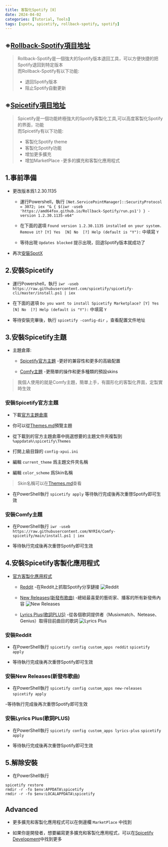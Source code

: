 ```yaml
---
title: 客製化Spotify [Ⅱ]
date: 2024-04-02
categories: [Tutorial, Tools]
tags: [spotx, spicetify, rollback-spotify, spotify]
---
```


## ※[Rollback-Spotify項目地址](https://github.com/amd64fox/Rollback-Spotify)

>Rollback-Spotify是一個強大的Spotify版本退回工具，可以方便快捷的把Spotify退回到特定版本  
>而Rollback-Spotify有以下功能:
>
>- 退回Spotify版本
>- 阻止Spotify自動更新

## ※[Spicetify項目地址](https://github.com/spicetify/spicetify-cli)

>Spicetify是一個功能終極強大的Spotify客製化工具,可以高度客製化Spotify的界面，功能  
>而Spicetify有以下功能:
>
>- 客製化Spotify theme
>- 客製化Spotify功能
>- 增加更多擴充
>- 增加MarketPlace -更多的擴充和客製化應用程式

## 1.事前準備

- 更改版本爲1.2.30.1135

  - 運行Powershell，執行 `[Net.ServicePointManager]::SecurityProtocol = 3072; iex "& { $(iwr -useb 'https://amd64fox.github.io/Rollback-Spotify/run.ps1') } -version 1.2.30.1135-x64"`

  - 在下面的選項 `Found version 1.2.30.1135 installed on your system. Remove it?
[Y] Yes  [N] No  [?] Help (default is "Y"):` 中填寫 `Y`

  - 等待出現 `Updates blocked` 提示出現，回退Spotify版本就成功了

- 再次[安裝SpotX](https://blog.gholts.top/posts/Customize-Spotify/)

## 2.安裝Spicetify

- 運行Powershell，執行 `iwr -useb https://raw.githubusercontent.com/spicetify/spicetify-cli/master/install.ps1 | iex`

- 在下面的選項 `Do you want to install Spicetify Marketplace?
[Y] Yes  [N] No  [?] Help (default is "Y"):` 中填寫 `Y`

- 等待安裝完畢後，執行 `spicetify -config-dir` ，查看配置文件地址

## 3.安裝Spicetify主題

- 主題倉庫:

  - [Spicetify官方主題](https://github.com/spicetify/spicetify-themes) -更好的兼容性和更多的高級配置

  - [Comfy主題](https://github.com/Comfy-Themes/Spicetify) -更簡單的操作和更多種類的預設skins

>我個人使用的就是Comfy主題，簡單上手，有圖形化的客製化界面，定製實時生效

### 安裝Spicetify官方主題

- 下載[官方主題倉庫](https://github.com/spicetify/spicetify-themes/archive/refs/heads/master.zip)

- 你可以從[Themes.md](https://github.com/spicetify/spicetify-themes/blob/master/THEMES.md)預覽主題

- 從下載到的官方主題倉庫中挑選想要的主題文件夾複製到 `%appdata%\spicetify\Themes`

- 打開上級目錄的 `config-xpui.ini`

- 編輯 `current_theme` 爲主題文件夾名稱

- 編輯 `color_scheme` 爲Skin名稱

>Skin名稱可以在[Themes.md](https://github.com/spicetify/spicetify-themes/blob/master/THEMES.md)查看

- 在PowerShell執行 `spicetify apply` 等待執行完成後再次重啓Spotify即可生效

### 安裝Comfy主題

- 在PowerShell執行 `iwr -useb https://raw.githubusercontent.com/NYRI4/Comfy-spicetify/main/install.ps1 | iex`

- 等待執行完成後再次重啓Spotify即可生效

## 4.安裝Spicetify客製化應用程式

- [官方客製化應用程式](https://spicetify.app/docs/advanced-usage/custom-apps)

  - [Reddit](https://spicetify.app/docs/advanced-usage/custom-apps#reddit) -在Reddit上抓取Spotify分享鏈接
  ![Reddit](https://image.gholts.top/file/5f529797b5fec74ab3ef6.png)

  - [New Releases(新發布歌曲)](https://spicetify.app/docs/advanced-usage/custom-apps#new-releases) -總結最喜愛的藝術家、播客的所有新發佈內容
  ![New Releases](https://image.gholts.top/file/7e8c12d91714d12454576.png)

  - [Lyrics Plus(歌詞PLUS)](https://spicetify.app/docs/advanced-usage/custom-apps#lyrics-plus) -從各個歌詞提供者（Musixmatch、Netease、Genius）取得目前曲目的歌詞
  ![Lyrics Plus](https://image.gholts.top/file/4df6263fb7bad14949734.png)

### 安裝Reddit

- 在PowerShell執行 `spicetify config custom_apps reddit` `spicetify apply`

- 等待執行完成後再次重啓Spotify即可生效

### 安裝New Releases(新發布歌曲)

- 在PowerShell執行 `spicetify config custom_apps new-releases` `spicetify apply`

-等待執行完成後再次重啓Spotify即可生效

### 安裝Lyrics Plus(歌詞PLUS)

- 在PowerShell執行 `spicetify config custom_apps lyrics-plus` `spicetify apply`

- 等待執行完成後再次重啓Spotify即可生效

## 5.解除安裝

- 在PowerShell執行

```
spicetify restore
rmdir -r -fo $env:APPDATA\spicetify
rmdir -r -fo $env:LOCALAPPDATA\spicetify
```

## Advanced

- 更多擴充和客製化應用程式可以在側邊欄 `MarketPlace` 中找到

- 如果你是開發者，想要編寫更多擴充和客製化應用程式，可以在[Spicetify Development](https://spicetify.app/docs/development)中找到更多
